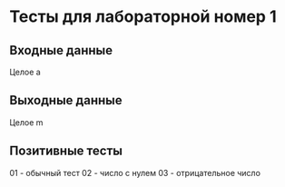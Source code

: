 # Тесты для лабораторной номер 1

## Входные данные
Целое a

## Выходные данные
Целое m

## Позитивные тесты
01 - обычный тест
02 - число с нулем
03 - отрицательное число



